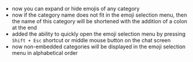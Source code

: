 - now you can expand or hide emojis of any category
- now if the category name does not fit in the emoji selection menu, then the name of this category will be shortened with the addition of a colon at the end
- added the ability to quickly open the emoji selection menu by pressing `Shift + Esc` shortcut or middle mouse button on the chat screen
- now non-embedded categories will be displayed in the emoji selection menu in alphabetical order

